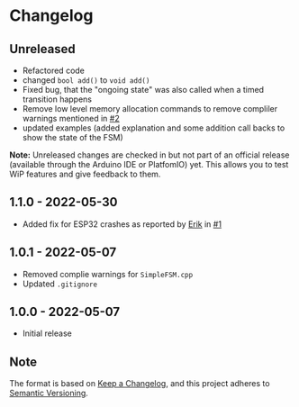 # Changelog

## Unreleased

- Refactored code
- changed `bool add()` to `void add()`
- Fixed bug, that the "ongoing state" was also called when a timed transition happens
- Remove low level memory allocation commands to remove compliler warnings mentioned in [#2](https://github.com/LennartHennigs/SimpleFSM/issues/2)
- updated examples (added explanation and some addition call backs to show the state of the FSM)

**Note:** Unreleased changes are checked in but not part of an official release (available through the Arduino IDE or PlatfomIO) yet. This allows you to test WiP features and give feedback to them.

## 1.1.0 - 2022-05-30

* Added fix for ESP32 crashes as reported by [Erik](https://github.com/snowrodeo) in [#1](https://github.com/LennartHennigs/SimpleFSM/issues/1)

## 1.0.1 - 2022-05-07

- Removed complie warnings for `SimpleFSM.cpp`
- Updated `.gitignore`

## 1.0.0 - 2022-05-07

- Initial release

## Note

The format is based on [Keep a Changelog](https://keepachangelog.com/en/1.0.0/),
and this project adheres to [Semantic Versioning](https://semver.org/spec/v2.0.0.html).

